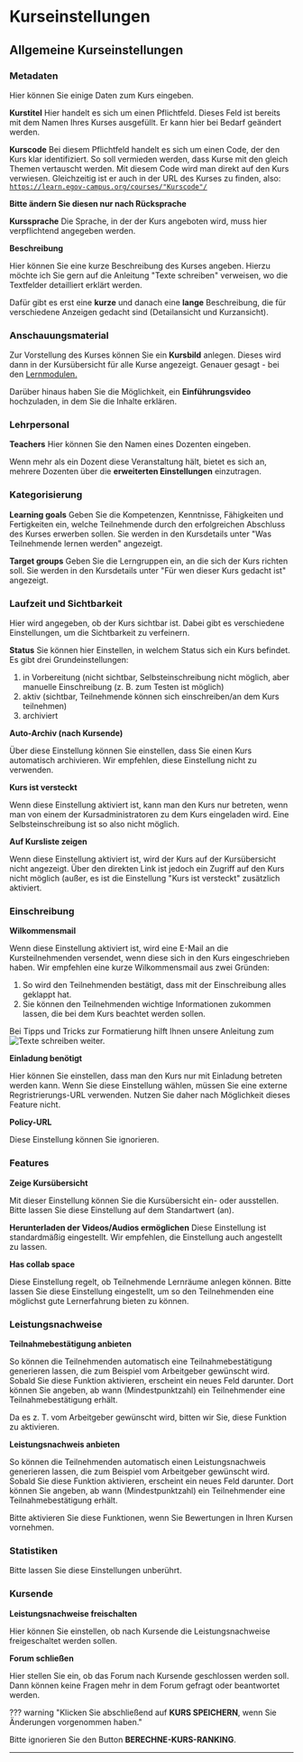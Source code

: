 # Kurseinstellungen

## Allgemeine Kurseinstellungen

### Metadaten

Hier können Sie einige Daten zum Kurs eingeben.

**Kurstitel**
Hier handelt es sich um einen Pflichtfeld. Dieses Feld ist bereits mit dem Namen Ihres Kurses ausgefüllt. Er kann hier bei Bedarf geändert werden.


**Kurscode**
Bei diesem Pflichtfeld handelt es sich um einen Code, der den Kurs klar identifiziert. So soll vermieden werden, dass Kurse mit den gleich Themen vertauscht werden. Mit diesem Code wird man direkt auf den Kurs verwiesen. Gleichzeitig ist er auch in der URL des Kurses zu finden, also: 
<code>https://learn.egov-campus.org/courses/"Kurscode"/</code>

**Bitte ändern Sie diesen nur nach Rücksprache**

**Kurssprache**
Die Sprache, in der der Kurs angeboten wird, muss hier verpflichtend angegeben werden.

**Beschreibung**

Hier können Sie eine kurze Beschreibung des Kurses angeben. Hierzu möchte ich Sie gern auf die Anleitung "Texte schreiben" verweisen, wo die Textfelder detailliert erklärt werden. 

Dafür gibt es erst eine **kurze** und danach eine **lange** Beschreibung, die für verschiedene Anzeigen gedacht sind (Detailansicht und Kurzansicht). 

### Anschauungsmaterial

Zur Vorstellung des Kurses können Sie ein **Kursbild** anlegen. Dieses wird dann in der Kursübersicht für alle Kurse angezeigt. Genauer gesagt - bei den [Lernmodulen.](https://egov-campus.org/lernmodule)

Darüber hinaus haben Sie die Möglichkeit, ein **Einführungsvideo** hochzuladen, in dem Sie die Inhalte erklären.


### Lehrpersonal

**Teachers**
Hier können Sie den Namen eines Dozenten eingeben.

Wenn mehr als ein Dozent diese Veranstaltung hält, bietet es sich an, mehrere Dozenten über die **erweiterten Einstellungen** einzutragen. 

### Kategorisierung

**Learning goals**
Geben Sie die Kompetenzen, Kenntnisse, Fähigkeiten und Fertigkeiten ein, welche Teilnehmende durch den erfolgreichen Abschluss des Kurses erwerben sollen. Sie werden in den Kursdetails unter "Was Teilnehmende lernen werden" angezeigt.


**Target groups**
Geben Sie die Lerngruppen ein, an die sich der Kurs richten soll. Sie werden in den Kursdetails unter "Für wen dieser Kurs gedacht ist" angezeigt.


### Laufzeit und Sichtbarkeit

Hier wird angegeben, ob der Kurs sichtbar ist. Dabei gibt es verschiedene Einstellungen, um die Sichtbarkeit zu verfeinern.

**Status**
Sie können hier Einstellen, in welchem Status sich ein Kurs befindet. Es gibt drei Grundeinstellungen:

1. in Vorbereitung (nicht sichtbar, Selbsteinschreibung nicht möglich, aber manuelle Einschreibung (z. B. zum Testen ist möglich)
2. aktiv (sichtbar, Teilnehmende können sich einschreiben/an dem Kurs teilnehmen)
3. archiviert

**Auto-Archiv (nach Kursende)**

Über diese Einstellung können Sie einstellen, dass Sie einen Kurs automatisch archivieren. Wir empfehlen, diese Einstellung nicht zu verwenden.

**Kurs ist versteckt**

Wenn diese Einstellung aktiviert ist, kann man den Kurs nur betreten, wenn man von einem der Kursadministratoren zu dem Kurs eingeladen wird. Eine Selbsteinschreibung ist so also nicht möglich.

**Auf Kursliste zeigen**

Wenn diese Einstellung aktiviert ist, wird der Kurs auf der Kursübersicht nicht angezeigt. Über den direkten Link ist jedoch ein Zugriff auf den Kurs nicht möglich (außer, es ist die Einstellung "Kurs ist versteckt" zusätzlich aktiviert.

### Einschreibung

**Wilkommensmail**

Wenn diese Einstellung aktiviert ist, wird eine E-Mail an die Kursteilnehmenden versendet, wenn diese sich in den Kurs eingeschrieben haben. 
Wir empfehlen eine kurze Wilkommensmail aus zwei Gründen:

1. So wird den Teilnehmenden bestätigt, dass mit der Einschreibung alles geklappt hat.
2. Sie können den Teilnehmenden wichtige Informationen zukommen lassen, die bei dem Kurs beachtet werden sollen.

Bei Tipps und Tricks zur Formatierung hilft Ihnen unsere Anleitung zum ![Texte schreiben](/docs/lms/text-schreiben/) weiter.

**Einladung benötigt**

Hier können Sie einstellen, dass man den Kurs nur mit Einladung betreten werden kann. Wenn Sie diese Einstellung wählen, müssen Sie eine externe Regristrierungs-URL verwenden. 
Nutzen Sie daher nach Möglichkeit dieses Feature nicht. 

**Policy-URL**

Diese Einstellung können Sie ignorieren.

### Features

**Zeige Kursübersicht**

Mit dieser Einstellung können Sie die Kursübersicht ein- oder ausstellen. Bitte lassen Sie diese Einstellung auf dem Standartwert (an). 

**Herunterladen der Videos/Audios ermöglichen** 
Diese Einstellung ist standardmäßig eingestellt. Wir empfehlen, die Einstellung auch angestellt zu lassen.

**Has collab space**

Diese Einstellung regelt, ob Teilnehmende Lernräume anlegen können. Bitte lassen Sie diese Einstellung eingestellt, um so den Teilnehmenden eine möglichst gute Lernerfahrung bieten zu können. 

### Leistungsnachweise

**Teilnahmebestätigung anbieten**

So können die Teilnehmenden automatisch eine Teilnahmebestätigung generieren lassen, die zum Beispiel vom Arbeitgeber gewünscht wird. Sobald Sie diese Funktion aktivieren, erscheint ein neues Feld darunter. Dort können Sie angeben, ab wann (Mindestpunktzahl) ein Teilnehmender eine Teilnahmebestätigung erhält.

Da es z. T. vom Arbeitgeber gewünscht wird, bitten wir Sie, diese Funktion zu aktivieren.

**Leistungsnachweis anbieten**

So können die Teilnehmenden automatisch einen Leistungsnachweis generieren lassen, die zum Beispiel vom Arbeitgeber gewünscht wird. Sobald Sie diese Funktion aktivieren, erscheint ein neues Feld darunter. Dort können Sie angeben, ab wann (Mindestpunktzahl) ein Teilnehmender eine Teilnahmebestätigung erhält.

Bitte aktivieren Sie diese Funktionen, wenn Sie Bewertungen in Ihren Kursen vornehmen. 

### Statistiken

Bitte lassen Sie diese Einstellungen unberührt.

### Kursende

**Leistungsnachweise freischalten**

Hier können Sie einstellen, ob nach Kursende die Leistungsnachweise freigeschaltet werden sollen.

**Forum schließen**

Hier stellen Sie ein, ob das Forum nach Kursende geschlossen werden soll. Dann können keine Fragen mehr in dem Forum gefragt oder beantwortet werden. 

??? warning "Klicken Sie abschließend auf **KURS SPEICHERN**, wenn Sie Änderungen vorgenommen haben."


Bitte ignorieren Sie den Button **BERECHNE-KURS-RANKING**.



****
